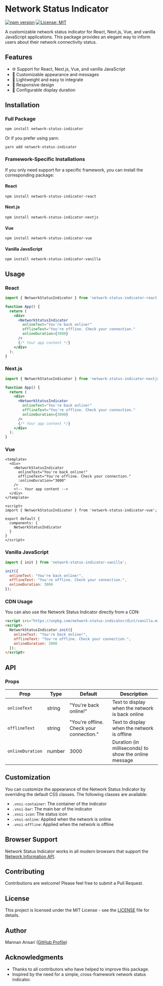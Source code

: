 # Network Status Indicator

[![npm version](https://badge.fury.io/js/network-status-indicator.svg)](https://badge.fury.io/js/network-status-indicator)
[![License: MIT](https://img.shields.io/badge/License-MIT-yellow.svg)](https://opensource.org/licenses/MIT)

A customizable network status indicator for React, Next.js, Vue, and vanilla JavaScript applications. This package provides an elegant way to inform users about their network connectivity status.

## Features

- 🌐 Support for React, Next.js, Vue, and vanilla JavaScript
- 🎨 Customizable appearance and messages
- 🚀 Lightweight and easy to integrate
- 📱 Responsive design
- 🔧 Configurable display duration

## Installation

### Full Package

```bash
npm install network-status-indicator
```

Or if you prefer using yarn:

```shellscript
yarn add network-status-indicator
```

### Framework-Specific Installations

If you only need support for a specific framework, you can install the corresponding package:

#### React

```shellscript
npm install network-status-indicator-react
```

#### Next.js

```shellscript
npm install network-status-indicator-nextjs
```

#### Vue

```shellscript
npm install network-status-indicator-vue
```

#### Vanilla JavaScript

```shellscript
npm install network-status-indicator-vanilla
```

## Usage

### React

```javascriptreact
import { NetworkStatusIndicator } from 'network-status-indicator-react';

function App() {
  return (
    <div>
      <NetworkStatusIndicator 
        onlineText="You're back online!"
        offlineText="You're offline. Check your connection."
        onlineDuration={3000}
      />
      {/* Your app content */}
    </div>
  );
}
```

### Next.js

```javascriptreact
import { NetworkStatusIndicator } from 'network-status-indicator-nextjs';

function App() {
  return (
    <div>
      <NetworkStatusIndicator 
        onlineText="You're back online!"
        offlineText="You're offline. Check your connection."
        onlineDuration={3000}
      />
      {/* Your app content */}
    </div>
  );
}
```

### Vue

```vue
<template>
  <div>
    <NetworkStatusIndicator 
      onlineText="You're back online!"
      offlineText="You're offline. Check your connection."
      :onlineDuration="3000"
    />
    <!-- Your app content -->
  </div>
</template>

<script>
import { NetworkStatusIndicator } from 'network-status-indicator-vue';

export default {
  components: {
    NetworkStatusIndicator
  }
}
</script>
```

### Vanilla JavaScript

```javascript
import { init } from 'network-status-indicator-vanilla';

init({
  onlineText: "You're back online!",
  offlineText: "You're offline. Check your connection.",
  onlineDuration: 3000
});
```

### CDN Usage

You can also use the Network Status Indicator directly from a CDN:

```html
<script src="https://unpkg.com/network-status-indicator/dist/vanilla.min.js"></script>
<script>
  NetworkStatusIndicator.init({
    onlineText: "You're back online!",
    offlineText: "You're offline. Check your connection.",
    onlineDuration: 3000
  });
</script>
```

## API

### Props

| Prop | Type | Default | Description
|-----|-----|-----|-----
| `onlineText` | string | "You're back online!" | Text to display when the network is back online
| `offlineText` | string | "You're offline. Check your connection." | Text to display when the network is offline
| `onlineDuration` | number | 3000 | Duration (in milliseconds) to show the online message


## Customization

You can customize the appearance of the Network Status Indicator by overriding the default CSS classes. The following classes are available:

- `.vnsi-container`: The container of the indicator
- `.vnsi-bar`: The main bar of the indicator
- `.vnsi-icon`: The status icon
- `.vnsi-online`: Applied when the network is online
- `.vnsi-offline`: Applied when the network is offline


## Browser Support

Network Status Indicator works in all modern browsers that support the [Network Information API](https://developer.mozilla.org/en-US/docs/Web/API/Network_Information_API).

## Contributing

Contributions are welcome! Please feel free to submit a Pull Request.

## License

This project is licensed under the MIT License - see the [LICENSE](LICENSE) file for details.

## Author

Mannan Ansari ([GitHub Profile](https://github.com/Mannan-Ansari))

## Acknowledgments

- Thanks to all contributors who have helped to improve this package.
- Inspired by the need for a simple, cross-framework network status indicator.
```